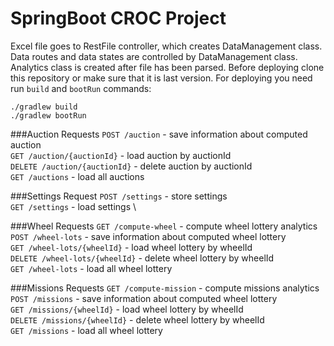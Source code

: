 # SpringBoot CROC Project

Excel file goes to RestFile controller, which creates DataManagement class. Data routes and data states are 
controlled by DataManagement class. Analytics class is created after file has been parsed. 
Before deploying clone this repository or make sure that it is last version. For deploying you need run `build` 
and `bootRun` commands:

```
./gradlew build
./gradlew bootRun
```

 ###Auction Requests
`POST /auction` - save information about computed auction \
`GET /auction/{auctionId}` - load auction by auctionId \
`DELETE /auction/{auctionId}` - delete auction by auctionId \
`GET /auctions` - load all auctions 

###Settings Request
`POST /settings` - store settings \
`GET /settings` - load settings \

 ###Wheel Requests
`GET /compute-wheel` - compute wheel lottery analytics\
`POST /wheel-lots` - save information about computed wheel lottery \
`GET /wheel-lots/{wheelId}` - load wheel lottery by wheelId\
`DELETE /wheel-lots/{wheelId}` - delete wheel lottery by wheelId\
`GET /wheel-lots` - load all wheel lottery

###Missions Requests
`GET /compute-mission` - compute missions analytics\
`POST /missions` - save information about computed wheel lottery \
`GET /missions/{wheelId}` - load wheel lottery by wheelId\
`DELETE /missions/{wheelId}` - delete wheel lottery by wheelId\
`GET /missions` - load all wheel lottery


